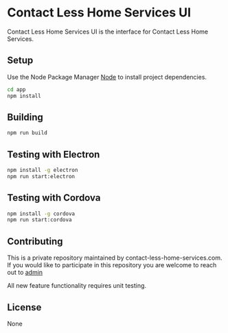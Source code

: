 # Contact Less Home Services UI

Contact Less Home Services UI is the interface for Contact Less Home Services.

## Setup

Use the Node Package Manager [Node](https://nodejs.org/en/) to install project dependencies.

```bash
cd app
npm install
```

## Building

```bash
npm run build
```

## Testing with Electron

```bash
npm install -g electron
npm run start:electron
```

## Testing with Cordova

```bash
npm install -g cordova
npm run start:cordova
```


## Contributing
This is a private repository maintained by contact-less-home-services.com. If you would like to participate in this repository you are welcome to reach out to [admin](mailto:admin@richard-grant.com)

All new feature functionality requires unit testing.

## License
None